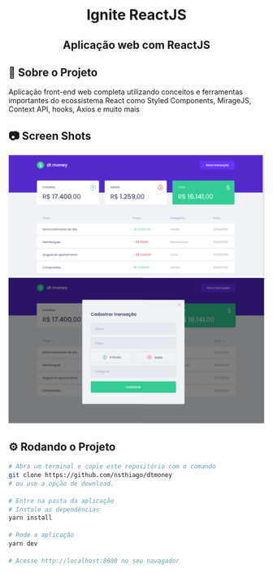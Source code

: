 <h1 align="center"> Ignite ReactJS </h1>
<h2 align="center"> Aplicação web com ReactJS </h2>

## 🚀 Sobre o Projeto
Aplicação front-end web completa utilizando conceitos e ferramentas importantes do ecossistema React 
como Styled Components, MirageJS, Context API, hooks, Axios e muito mais

## 📷 Screen Shots
<div align="center">
   <img src="./assets/screen-01.png" alt="imagem do Projeto"/> 
   </br>
      <img src="./assets/screen-02.png" alt="imagem do Projeto"/> 
   </br>
</div>

## ⚙️ Rodando o Projeto

```bash
# Abra um terminal e copie este repositório com o comando
git clone https://github.com/nsthiago/dtmoney
# ou use a opção de download.

# Entre na pasta da aplicação 
# Instale as dependências
yarn install

# Rode a aplicação
yarn dev

# Acesse http://localhost:8080 no seu navagador
```

